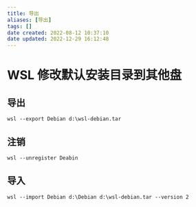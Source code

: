 ```yaml
---
title: 导出
aliases: [导出]
tags: []
date created: 2022-08-12 10:37:10
date updated: 2022-12-29 16:12:48
---
```


# WSL 修改默认安装目录到其他盘

## 导出

```shell
wsl --export Debian d:\wsl-debian.tar
```

## 注销

```shell
wsl --unregister Deabin
```

## 导入

```shell
wsl --import Debian d:\Debian d:\wsl-debian.tar --version 2
```

